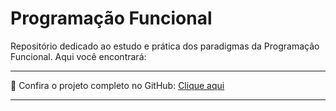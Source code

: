 # Programação Funcional 

Repositório dedicado ao estudo e prática dos paradigmas da Programação Funcional. Aqui você encontrará:

---

🔗 Confira o projeto completo no GitHub: [Clique aqui](https://github.com/JhonatanBarboza/Programacao_Funcional)

---
